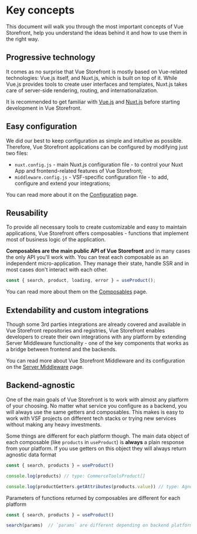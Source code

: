 # Key concepts

This document will walk you through the most important concepts of Vue Storefront, help you understand the ideas behind it and how to use them in the right way.


## Progressive technology

It comes as no surprise that Vue Storefront is mostly based on Vue-related technologies: Vue.js itself,
and Nuxt.js, which is built on top of it. While Vue.js provides tools to create user interfaces and 
templates, Nuxt.js takes care of server-side rendering, routing, and internationalization.

It is recommended to get familiar with [Vue.js](https://vuejs.org/) and [Nuxt.js](https://nuxtjs.org/)
before starting development in Vue Storefront.

## Easy configuration

We did our best to keep configuration as simple and intuitive as possible. Therefore, Vue Storefront
applications can be configured by modifying just two files:

- `nuxt.config.js` - main Nuxt.js configuration file - to control your Nuxt App and frontend-related features of Vue Storefront;
- `middleware.config.js` - VSF-specific configuration file - to add, configure and extend your integrations;

You can read more about it on the [Configuration](/guide/configuration.html) page.

## Reusability

To provide all necessary tools to create customizable and easy to maintain applications, Vue
Storefront offers composables - functions that implement most of business logic of the application.

**Composables are the main public API of Vue Storefront** and in many cases the only API you'll work
with. You can treat each composable as an independent micro-application. They manage their state,
handle SSR and in most cases don't interact with each other.

```js
const { search, product, loading, error } = useProduct();
```

You can read more about them on the [Composables](/guide/composables.html) page.

## Extendability and custom integrations

Though some 3rd parties integrations are already covered and available in Vue Storefront repositories 
and registries, Vue Storefront enables developers to create their own integrations with any platform
by extending Server Middleware functionality - one of the key components that works as a bridge 
between frontend and the backends.

You can read more about Vue Storefront Middleware and its configuration on the [Server Middleware](/advanced/server-middleware)
page.

## Backend-agnostic

One of the main goals of Vue Storefront is to work with almost any platform of your choosing.
No matter what service you configure as a backend, you will always use the same getters and composables.
This makes is easy to work with VSF projects on different tech stacks or trying new services without
making any heavy investments.

Some things are different for each platform though. The main data object of each composable
(like `products` in `useProduct`) is **always** a plain response from your platform. If you use
getters on this object they will always return agnostic data format

```js
const { search, products } = useProduct()

console.log(products) // type: CommerceToolsProduct[]

console.log(productGetters.getAttributes(products.value)) // type: AgnosticProductAttribute[]
```

Parameters of functions returned by composables are different for each platform

```js
const { search, products } = useProduct()

search(params)  // `params` are different depending on backend platform
```
